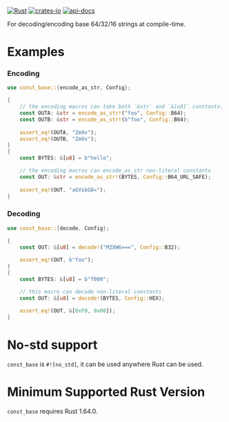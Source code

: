 [![Rust](https://github.com/rodrimati1992/const_base/workflows/Rust/badge.svg)](https://github.com/rodrimati1992/const_base/actions)
[![crates-io](https://img.shields.io/crates/v/const_base.svg)](https://crates.io/crates/const_base)
[![api-docs](https://docs.rs/const_base/badge.svg)](https://docs.rs/const_base/*)


For decoding/encoding base 64/32/16 strings at compile-time.

# Examples

### Encoding

```rust
use const_base::{encode_as_str, Config};

{
    // the encoding macros can take both `&str` and `&[u8]` constants.
    const OUTA: &str = encode_as_str!("foo", Config::B64);
    const OUTB: &str = encode_as_str!(b"foo", Config::B64);
    
    assert_eq!(OUTA, "Zm9v");
    assert_eq!(OUTB, "Zm9v");
}
{
    const BYTES: &[u8] = b"hello";

    // the encoding macros can encode_as_str non-literal constants
    const OUT: &str = encode_as_str!(BYTES, Config::B64_URL_SAFE);
    
    assert_eq!(OUT, "aGVsbG8=");
}
```

### Decoding

```rust
use const_base::{decode, Config};

{
    const OUT: &[u8] = decode!("MZXW6===", Config::B32);
    
    assert_eq!(OUT, b"foo");
}
{
    const BYTES: &[u8] = b"f000";

    // this macro can decode non-literal constants
    const OUT: &[u8] = decode!(BYTES, Config::HEX);
    
    assert_eq!(OUT, &[0xF0, 0x00]);
}
```

# No-std support

`const_base` is `#![no_std]`, it can be used anywhere Rust can be used.

# Minimum Supported Rust Version

`const_base` requires Rust 1.64.0.
